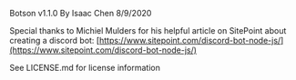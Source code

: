 Botson
v1.1.0
By Isaac Chen
8/9/2020

Special thanks to Michiel Mulders for his helpful article on SitePoint about creating a discord bot: [https://www.sitepoint.com/discord-bot-node-js/](https://www.sitepoint.com/discord-bot-node-js/)

See LICENSE.md for license information